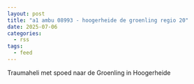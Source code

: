 ```yaml
---
layout: post
title: "a1 ambu 08993 - hoogerheide de groenling regio 20"
date: 2025-07-06
categories: 
  - rss
tags: 
  - feed
---
```


Traumaheli met spoed naar de Groenling in Hoogerheide
